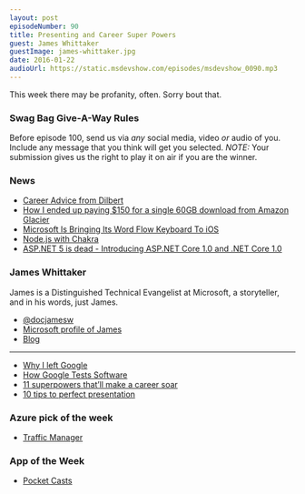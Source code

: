 ```yaml
---
layout: post
episodeNumber: 90
title: Presenting and Career Super Powers
guest: James Whittaker
guestImage: james-whittaker.jpg
date: 2016-01-22
audioUrl: https://static.msdevshow.com/episodes/msdevshow_0090.mp3
---
```


This week there may be profanity, often. Sorry bout that.

### Swag Bag Give-A-Way Rules

Before episode 100, send us via *any* social media, video *or* audio of you. Include any message that you think will get you selected. *NOTE:* Your submission gives us the right to play it on air if you are the winner.

### News

 - [Career Advice from Dilbert](http://dilbertblog.typepad.com/the_dilbert_blog/2007/07/career-advice.html)
 - [How I ended up paying $150 for a single 60GB download from Amazon Glacier](https://medium.com/@karppinen/how-i-ended-up-paying-150-for-a-single-60gb-download-from-amazon-glacier-6cb77b288c3e#.7za2kaz0h)
 - [Microsoft Is Bringing Its Word Flow Keyboard To iOS](http://msdv.sh/1Ow7HEU)
 - [Node.js with Chakra](https://blogs.windows.com/msedgedev/2016/01/19/nodejs-chakracore-mainline/)
 - [ASP.NET 5 is dead - Introducing ASP.NET Core 1.0 and .NET Core 1.0](http://www.hanselman.com/blog/ASPNET5IsDeadIntroducingASPNETCore10AndNETCore10.aspx)

### James Whittaker 

James is a Distinguished Technical Evangelist at Microsoft, a storyteller, and in his words, just James. 

 - [@docjamesw](https://twitter.com/docjamesw)
 - [Microsoft profile of James](https://news.microsoft.com/stories/people/james-whittaker.html)
 - [Blog](https://medium.com/@docjamesw)
 
 --------------------------
 
 - [Why I left Google](http://blogs.msdn.com/b/jw_on_tech/archive/2012/03/13/why-i-left-google.aspx)
 - [How Google Tests Software](http://googletesting.blogspot.com/2011/01/how-google-tests-software.html)
 - [11 superpowers that’ll make a career soar](https://blogs.microsoft.com/work/2015/06/01/11-superpowers-thatll-make-a-career-soar/)
 - [10 tips to perfect presentation](http://blogs.microsoft.com/work/2015/01/31/10-tips-perfect-presentation/)
 
### Azure pick of the week

 - [Traffic Manager](https://azure.microsoft.com/en-us/services/traffic-manager/)

### App of the Week

 - [Pocket Casts](http://www.shiftyjelly.com/pocketcasts)